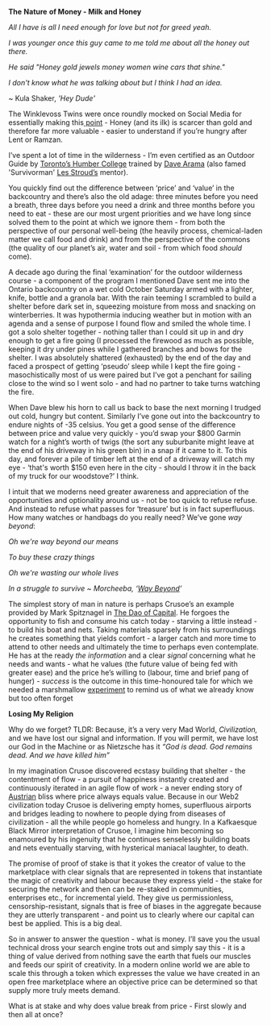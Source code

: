 **The** **Nature** **of Money - Milk and Honey**

*All I have is all I need enough for love but not for greed yeah.*

*I was younger once this guy came to me told me about all the honey out there.*

*He said "Honey gold jewels money women wine cars that shine."*

*I don't know what he was talking about but I think I had an idea.*

~ Kula Shaker, *'Hey Dude'*

The Winklevoss Twins were once roundly mocked on Social Media for essentially making this[ point](https://cointelegraph.com/news/bitcoin-a-hedge-against-elon-musk-mining-asteroid-gold-say-winklevoss-twins) - Honey (and its ilk) is scarcer than gold and therefore far more valuable - easier to understand if you’re hungry after Lent or Ramzan. 

I’ve spent a lot of time in the wilderness - I’m even certified as an Outdoor Guide by [Toronto’s Humber College](https://humber.ca/) trained by [Dave Arama](https://wscsurvivalschool.com/about/) (also famed 'Survivorman' [Les Stroud’s](https://www.lesstroud.ca/) mentor).

You quickly find out the difference between ‘price’ and ‘value’ in the backcountry and there’s also the old adage: three minutes before you need a breath, three days before you need a drink and three months before you need to eat - these are our most urgent priorities and we have long since solved them to the point at which we ignore them - from both the perspective of our personal well-being (the heavily process, chemical-laden matter we call food and drink) and from the perspective of the commons (the quality of our planet’s air, water and soil - from which food *should* come).

A decade ago during the final ‘examination’ for the outdoor wilderness course - a component of the program I mentioned Dave sent me into the Ontario backcountry on a wet cold October Saturday armed with a lighter, knife, bottle and a granola bar. With the rain teeming I scrambled to build a shelter before dark set in, squeezing moisture from moss and snacking on winterberries. It was hypothermia inducing weather but in motion with an agenda and a sense of purpose I found flow and smiled the whole time. I got a solo shelter together - nothing taller than I could sit up in and dry enough to get a fire going (I processed the firewood as much as possible, keeping it dry under pines while I gathered branches and bows for the shelter. I was absolutely shattered (exhausted) by the end of the day and faced a prospect of getting ‘pseudo’ sleep while I kept the fire going - masochistically most of us were paired but I’ve got a penchant for sailing close to the wind so I went solo - and had no partner to take turns watching the fire.

When Dave blew his horn to call us back to base the next morning I trudged out cold, hungry but content. Similarly I’ve gone out into the backcountry to endure nights of -35 celsius. You get a good sense of the difference between price and value very quickly - you’d swap your $800 Garmin watch for a night’s worth of twigs (the sort any suburbanite might leave at the end of his driveway in his green bin) in a snap if it came to it. To this day, and forever a pile of timber left at the end of a driveway will catch my eye - ‘that's worth $150 even here in the city - should I throw it in the back of my truck for our woodstove?’ I think.

I intuit that we moderns need greater awareness and appreciation of the opportunities and optionality around us - not be too quick to refuse refuse. And instead to refuse what passes for ‘treasure’ but is in fact superfluous. How many watches or handbags do you really need? We’ve gone *way beyond*:

*Oh we're way beyond our means*

*To buy these crazy things*

*Oh we're wasting our whole lives*

*In a struggle to survive ~ Morcheeba, ‘*[*Way Beyond*](https://youtu.be/JudQqs5938o?si=qlznQOCYLac1WgU1)*’*

The simplest story of man in nature is perhaps Crusoe’s an example provided by Mark Spitznagel in [The Dao of Capital](https://www.amazon.ca/Dao-Capital-Austrian-Investing-Distorted/dp/111834703X/ref=sr_1_1?crid=27710DPZJ3EDZ&dib=eyJ2IjoiMSJ9.9bJ9khRdEzGh993QCdWK4h2sLpP00vi-viEu24u397XGyu0g2R06DW6wPqf5fIHE1VYFidm2cJZEsXgGQoNaArUdaqXjKU92eyGEpw_Nu_aI9zzzUCZVfIztr6uc0V5gx98sjsHTJ4atKEpuNcKBX5Zg3d5euVsKGa0ukmjphts1cdRsxx62ZHWTQU17o_ERokrRnEft-1J5XPbJzA2syxyKXcaWYUXAYEhCQcVRWEDaie_X9sleQsznvMvB531SKl3HJybJa5r38oWQ6Qgp3cIbVebUVIXHms92POkp1Nk.jm-0gEtoHMhoLBipIQ5lMtPP5F0GOLbf10i16NBHkPY&dib_tag=se&keywords=dao+of+capital&qid=1714265736&sprefix=dao+of+capital%2Caps%2C1315&sr=8-1). He forgoes the opportunity to fish and consume his catch today - starving a little instead - to build his boat and nets. Taking materials sparsely from his surroundings he creates something that yields comfort - a larger catch and more time to attend to other needs and ultimately the time to perhaps even contemplate. He has at the ready *the information* and a clear *signal* concerning what he needs and wants - what he values (the future value of being fed with greater ease) and the price he’s willing to (labour, time and brief pang of hunger) - *success* is the outcome in this time-honoured tale for which we needed a marshmallow [experiment](https://en.wikipedia.org/wiki/Stanford_marshmallow_experiment) to remind us of what we already know but too often forget

**Losing My Religion**

Why do we forget? TLDR: Because, it’s a very very Mad World, *Civilization,* and we have lost our signal and information. If you will permit, we have lost our God in the Machine or as Nietzsche has it *“God is dead. God remains dead. And we have killed him”*

In my imagination Crusoe discovered ecstasy building that shelter - the contentment of flow - a pursuit of happiness instantly created and continuously iterated in an agile flow of work - a never ending story of [Austrian](https://en.wikipedia.org/wiki/Austrian_school_of_economics) bliss where price always equals value. Because in our Web2 civilization today Crusoe is delivering empty homes, superfluous airports and bridges leading to nowhere to people dying from diseases of civilization - all the while people go homeless and hungry. In a Kafkaesque Black Mirror interpretation of Crusoe, I imagine him becoming so enamoured by his ingenuity that he continues senselessly building boats and nets eventually starving, with hysterical maniacal laughter, to death.

The promise of proof of stake is that it yokes the creator of value to the marketplace with clear signals that are represented in tokens that instantiate the magic of creativity and labour because they express yield - the stake for securing the network and then can be re-staked in communities, enterprises etc., for incremental yield. They give us permissionless, censorship-resistant, signals that is free of biases in the aggregate because they are utterly transparent - and point us to clearly where our capital can best be applied. This is a big deal.

So in answer to answer the question - what is money. I’ll save you the usual technical dross your search engine trots out and simply say this - it is a thing of value derived from nothing save the earth that fuels our muscles and feeds our spirit of creativity. In a modern online world we are able to scale this through a token which expresses the value we have created in an open free marketplace where an objective price can be determined so that supply more truly meets demand.

What is at stake and why does value break from price - First slowly and then all at once?